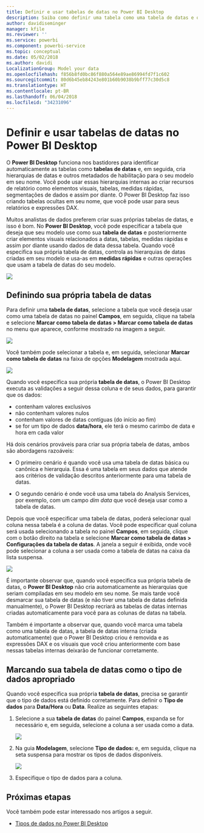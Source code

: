 ```yaml
---
title: Definir e usar tabelas de datas no Power BI Desktop
description: Saiba como definir uma tabela como uma tabela de datas e o que isso significa no Power BI Desktop
author: davidiseminger
manager: kfile
ms.reviewer: ''
ms.service: powerbi
ms.component: powerbi-service
ms.topic: conceptual
ms.date: 05/02/2018
ms.author: davidi
LocalizationGroup: Model your data
ms.openlocfilehash: f856b8fd0bc86f880a564e89ae86994fd7f1c602
ms.sourcegitcommit: 80d6b45eb84243e801b60b9038b9bff77c30d5c8
ms.translationtype: HT
ms.contentlocale: pt-BR
ms.lasthandoff: 06/04/2018
ms.locfileid: "34231096"
---
```

# <a name="set-and-use-date-tables-in-power-bi-desktop"></a>Definir e usar tabelas de datas no Power BI Desktop

O **Power BI Desktop** funciona nos bastidores para identificar automaticamente as tabelas como **tabelas de datas** e, em seguida, cria hierarquias de datas e outros metadados de habilitação para o seu modelo em seu nome. Você pode usar essas hierarquias internas ao criar recursos de relatório como elementos visuais, tabelas, medidas rápidas, segmentações de dados e assim por diante. O Power BI Desktop faz isso criando tabelas ocultas em seu nome, que você pode usar para seus relatórios e expressões DAX.

Muitos analistas de dados preferem criar suas próprias tabelas de datas, e isso é bom. No **Power BI Desktop**, você pode especificar a tabela que deseja que seu modelo use como sua **tabela de datas** e posteriormente criar elementos visuais relacionados a datas, tabelas, medidas rápidas e assim por diante usando dados de data dessa tabela. Quando você especifica sua própria tabela de datas, controla as hierarquias de datas criadas em seu modelo e usa-as em **medidas rápidas** e outras operações que usam a tabela de datas do seu modelo. 

![](media/desktop-date-tables/date-tables_01.png)

## <a name="setting-your-own-date-table"></a>Definindo sua própria tabela de datas

Para definir uma **tabela de datas**, selecione a tabela que você deseja usar como uma tabela de datas no painel **Campos**, em seguida, clique na tabela e selecione **Marcar como tabela de datas > Marcar como tabela de datas** no menu que aparece, conforme mostrado na imagem a seguir.

![](media/desktop-date-tables/date-tables_02.png)

Você também pode selecionar a tabela e, em seguida, selecionar **Marcar como tabela de datas** na faixa de opções **Modelagem** mostrada aqui.

![](media/desktop-date-tables/date-tables_02b.png)

Quando você especifica sua própria **tabela de datas**, o Power BI Desktop executa as validações a seguir dessa coluna e de seus dados, para garantir que os dados:

* contenham valores exclusivos
* não contenham valores nulos
* contenham valores de datas contíguas (do início ao fim)
* se for um tipo de dados **data/hora**, ele terá o mesmo carimbo de data e hora em cada valor

Há dois cenários prováveis para criar sua própria tabela de datas, ambos são abordagens razoáveis:

* O primeiro cenário é quando você usa uma tabela de datas básica ou canônica e hierarquia. Essa é uma tabela em seus dados que atende aos critérios de validação descritos anteriormente para uma tabela de datas. 

* O segundo cenário é onde você usa uma tabela do Analysis Services, por exemplo, com um campo *dim data* que você deseja usar como a tabela de datas. 

Depois que você especificar uma tabela de datas, poderá selecionar qual coluna nessa tabela é a coluna de datas. Você pode especificar qual coluna será usada selecionando a tabela no painel **Campos**, em seguida, clique com o botão direito na tabela e selecione **Marcar como tabela de datas > Configurações da tabela de datas**. A janela a seguir é exibida, onde você pode selecionar a coluna a ser usada como a tabela de datas na caixa da lista suspensa.

![](media/desktop-date-tables/date-tables_03.png)

É importante observar que, quando você especifica sua própria tabela de datas, o **Power BI Desktop** não cria automaticamente as hierarquias que seriam compiladas em seu modelo em seu nome. Se mais tarde você desmarcar sua tabela de datas (e não tiver uma tabela de datas definida manualmente), o Power BI Desktop recriará as tabelas de datas internas criadas automaticamente para você para as colunas de datas na tabela.

Também é importante a observar que, quando você marca uma tabela como uma tabela de datas, a tabela de datas interna (criada automaticamente) que o Power BI Desktop criou é removida e as expressões DAX e os visuais que você criou anteriormente com base nessas tabelas internas deixarão de funcionar corretamente. 

## <a name="marking-your-date-table-as-the-appropriate-data-type"></a>Marcando sua tabela de datas como o tipo de dados apropriado

Quando você especifica sua própria **tabela de datas**, precisa se garantir que o tipo de dados está definido corretamente. Para definir o **Tipo de dados** para **Data/Hora** ou **Data**. Realize as seguintes etapas:

1. Selecione a sua **tabela de datas** do painel **Campos**, expanda se for necessário e, em seguida, selecione a coluna a ser usada como a data.
   
    ![](media/desktop-date-tables/date-tables_04.png) 

2. Na guia **Modelagem**, selecione **Tipo de dados:** e, em seguida, clique na seta suspensa para mostrar os tipos de dados disponíveis.

    ![](media/desktop-date-tables/date-tables_05.png)

3. Especifique o tipo de dados para a coluna. 


## <a name="next-steps"></a>Próximas etapas

Você também pode estar interessado nos artigos a seguir.

* [Tipos de dados no Power BI Desktop](desktop-data-types.md)

 